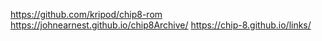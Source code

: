 https://github.com/kripod/chip8-rom
https://johnearnest.github.io/chip8Archive/
https://chip-8.github.io/links/
